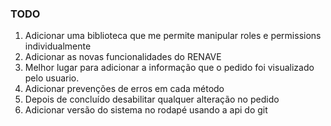 [//]: # (TODO)

### TODO

1. Adicionar uma biblioteca que me permite manipular roles e permissions individualmente
2. Adicionar as novas funcionalidades do RENAVE
3. Melhor lugar para adicionar a informação que o pedido foi visualizado pelo usuario.
4. Adicionar prevenções de erros em cada método
5. Depois de concluído desabilitar qualquer alteração no pedido
6. Adicionar versão do sistema no rodapé usando a api do git
